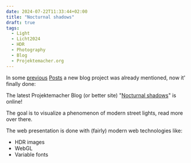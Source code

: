 ```yaml
---
date: 2024-07-22T11:33:44+02:00
title: "Nocturnal shadows"
draft: true
tags:
  - Light
  - Licht2024
  - HDR
  - Photography
  - Blog
  - Projektemacher.org
---
```


In some [previous](/en/post/hdr-awesome-list/) [Posts](/en/post/ultrahdr/) a new blog project was already mentioned, now it' finally done:
<!--more-->

The latest Projektemacher Blog (or better site) "[Nocturnal shadows](https://schatten.yaapb.projektemacher.org/)" is online!

The goal is to visualize a phenomenon of modern street lights, read more over there.

The web presentation is done with (fairly) modern web technologies like:
* HDR images
* WebGL
* Variable fonts
